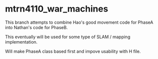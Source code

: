# mtrn4110_war_machines

This branch attempts to combine Hao's good movement code for PhaseA into Nathan's code for PhaseB.

This eventually will be used for some type of SLAM / mapping implementation.

Will make PhaseA class based first and impove usability with H file.